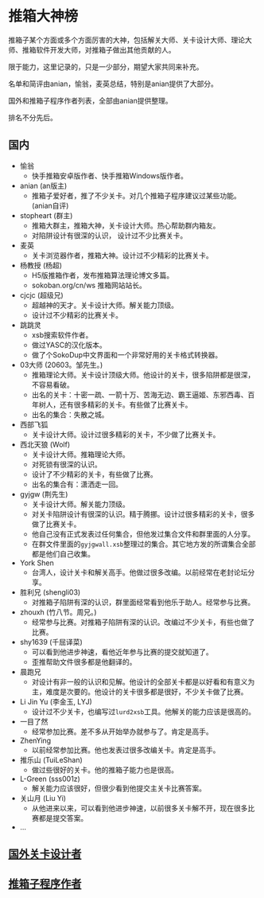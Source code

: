 # 推箱大神榜

推箱子某个方面或多个方面厉害的大神，包括解关大师、关卡设计大师、理论大师、推箱软件开发大师，对推箱子做出其他贡献的人。

限于能力，这里记录的，只是一少部分，期望大家共同来补充。

名单和简评由anian，愉翁，麦英总结，特别是anian提供了大部分。

国外和推箱子程序作者列表，全部由anian提供整理。

排名不分先后。

## 国内

- 愉翁
  - 快手推箱安卓版作者、快手推箱Windows版作者。
- anian (an版主)
  - 推箱子爱好者，推了不少关卡。对几个推箱子程序建议过某些功能。(anian自评)
- stopheart (群主)
  - 推箱大群主，推箱大神，关卡设计大师。热心帮助群内箱友。
  - 对陷阱设计有很深的认识， 设计过不少比赛关卡。
- 麦英
  - 关卡浏览器作者，推箱大神。设计过不少精彩的比赛关卡。
- 杨教授 (杨超)
  - H5版推箱作者，发布推箱算法理论博文多篇。
  - sokoban.org/cn/ws 推箱网站站长。
- cjcjc (超级兄)
  - 超越神的天才。关卡设计大师。解关能力顶级。
  - 设计过不少精彩的比赛关卡。
- 跳跳灵
  - xsb搜索软件作者。
  - 做过YASC的汉化版本。
  - 做了个SokoDup中文界面和一个非常好用的关卡格式转换器。
- 03大师 (20603。邹先生。)
  - 推箱理论大师。关卡设计顶级大师。他设计的关卡，很多陷阱都是很深，不容易看破。
  - 出名的关卡：十密一疏、一箭十万、苦海无边、霸王逼姬、东邪西毒、百年树人，还有很多精彩的关卡。有些做了比赛关卡。
  - 出名的集合：失散之城。
- 西部飞狐
  - 关卡设计大师。设计过很多精彩的关卡，不少做了比赛关卡。
- 西北天狼 (Wolf)
  - 关卡设计大师。推箱理论大师。
  - 对死锁有很深的认识。
  - 设计了不少精彩的关卡，有些做了比赛。
  - 出名的集合有：潇洒走一回。
- gyjgw (荆先生)
  - 关卡设计大师。解关能力顶级。
  - 对关卡陷阱设计有很深的认识。精于腾挪。设计过很多精彩的关卡，很多做了比赛关卡。
  - 他自己没有正式发表过任何集合，但他发过集合文件和群里面的人分享。
  - 在群文件里面的`gyjgwall.xsb`整理过的集合。其它地方发的所谓集合全部都是他们自己收集。
- York Shen
  - 台湾人，设计关卡和解关高手。他做过很多改编。以前经常在老封论坛分享。
- 胜利兄 (shengli03)
  - 对推箱子陷阱有深的认识，群里面经常看到他乐于助人。经常参与比赛。
- zhouxh (竹八节。周兄。)
  - 经常参与比赛。对推箱子陷阱有深的认识。改编过不少关卡，有些也做了比赛。
- shy1639 (千屈译菜)
  - 可以看到他进步神速，看他近年参与比赛的提交就知道了。
  - 歪推帮助文件很多都是他翻译的。
- 晨跑兄
  - 对设计有非一般的认识和见解。他设计的全部关卡都是以好看和有意义为主，难度是次要的。他设计的关卡很多都是很好，不少关卡做了比赛。
- Li Jin Yu (李金玉, LYJ)
  - 设计过不少关卡，也编写过`lurd2xsb`工具。他解关的能力应该是很高的。
- 一目了然
  - 经常参加比赛。差不多从开始举办就参与了。肯定是高手。
- ZhenYing
  - 以前经常参加比赛。他也发表过很多改编关卡。肯定是高手。
- 推乐山 (TuiLeShan)
  - 做过些很好的关卡。他的推箱子能力也是很高。
- L-Green (sss001z)
  - 解关能力应该很好，但很少看到他提交主关卡比赛答案。
- 关山月 (Liu Yi)
  - 从他进来以来，可以看到他进步神速，以前很多关卡解不开，现在很多比赛都是提交答案。
- ...

## [国外关卡设计者](国外关卡设计者.md)

## [推箱子程序作者](推箱子程序作者.md)